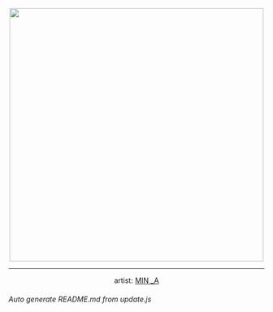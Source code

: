 
<p align="center">
  <img width="500" src="https://nekos.best/api/v2/neko/0777.png">
  <hr/>
  <center>
    artist: <a href="https://www.artstation.com/artwork/nE18aK">MIN _A</a>
  </center>
</p>


###### Auto generate README.md from update.js

